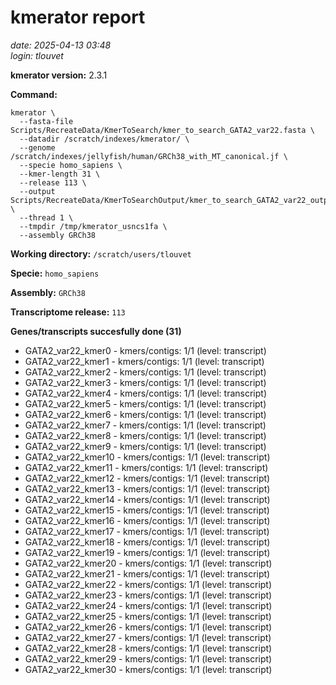 # kmerator report
*date: 2025-04-13 03:48*  
*login: tlouvet*

**kmerator version:** 2.3.1

**Command:**

```
kmerator \
  --fasta-file Scripts/RecreateData/KmerToSearch/kmer_to_search_GATA2_var22.fasta \
  --datadir /scratch/indexes/kmerator/ \
  --genome /scratch/indexes/jellyfish/human/GRCh38_with_MT_canonical.jf \
  --specie homo_sapiens \
  --kmer-length 31 \
  --release 113 \
  --output Scripts/RecreateData/KmerToSearchOutput/kmer_to_search_GATA2_var22_output \
  --thread 1 \
  --tmpdir /tmp/kmerator_usncs1fa \
  --assembly GRCh38
```

**Working directory:** `/scratch/users/tlouvet`

**Specie:** `homo_sapiens`

**Assembly:** `GRCh38`

**Transcriptome release:** `113`

**Genes/transcripts succesfully done (31)**

- GATA2_var22_kmer0 - kmers/contigs: 1/1 (level: transcript)
- GATA2_var22_kmer1 - kmers/contigs: 1/1 (level: transcript)
- GATA2_var22_kmer2 - kmers/contigs: 1/1 (level: transcript)
- GATA2_var22_kmer3 - kmers/contigs: 1/1 (level: transcript)
- GATA2_var22_kmer4 - kmers/contigs: 1/1 (level: transcript)
- GATA2_var22_kmer5 - kmers/contigs: 1/1 (level: transcript)
- GATA2_var22_kmer6 - kmers/contigs: 1/1 (level: transcript)
- GATA2_var22_kmer7 - kmers/contigs: 1/1 (level: transcript)
- GATA2_var22_kmer8 - kmers/contigs: 1/1 (level: transcript)
- GATA2_var22_kmer9 - kmers/contigs: 1/1 (level: transcript)
- GATA2_var22_kmer10 - kmers/contigs: 1/1 (level: transcript)
- GATA2_var22_kmer11 - kmers/contigs: 1/1 (level: transcript)
- GATA2_var22_kmer12 - kmers/contigs: 1/1 (level: transcript)
- GATA2_var22_kmer13 - kmers/contigs: 1/1 (level: transcript)
- GATA2_var22_kmer14 - kmers/contigs: 1/1 (level: transcript)
- GATA2_var22_kmer15 - kmers/contigs: 1/1 (level: transcript)
- GATA2_var22_kmer16 - kmers/contigs: 1/1 (level: transcript)
- GATA2_var22_kmer17 - kmers/contigs: 1/1 (level: transcript)
- GATA2_var22_kmer18 - kmers/contigs: 1/1 (level: transcript)
- GATA2_var22_kmer19 - kmers/contigs: 1/1 (level: transcript)
- GATA2_var22_kmer20 - kmers/contigs: 1/1 (level: transcript)
- GATA2_var22_kmer21 - kmers/contigs: 1/1 (level: transcript)
- GATA2_var22_kmer22 - kmers/contigs: 1/1 (level: transcript)
- GATA2_var22_kmer23 - kmers/contigs: 1/1 (level: transcript)
- GATA2_var22_kmer24 - kmers/contigs: 1/1 (level: transcript)
- GATA2_var22_kmer25 - kmers/contigs: 1/1 (level: transcript)
- GATA2_var22_kmer26 - kmers/contigs: 1/1 (level: transcript)
- GATA2_var22_kmer27 - kmers/contigs: 1/1 (level: transcript)
- GATA2_var22_kmer28 - kmers/contigs: 1/1 (level: transcript)
- GATA2_var22_kmer29 - kmers/contigs: 1/1 (level: transcript)
- GATA2_var22_kmer30 - kmers/contigs: 1/1 (level: transcript)

